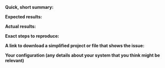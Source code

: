 <!--
When reporting a bug:
    1. Check existing issues to see if yours already exists.
    2. Use the template below and label each section accordingly.
-->

**Quick, short summary:**

**Expected results:**

**Actual results:**

**Exact steps to reproduce:**

**A link to download a simplified project or file that shows the issue:**

**Your configuration (any details about your system that you think might be relevant)**
